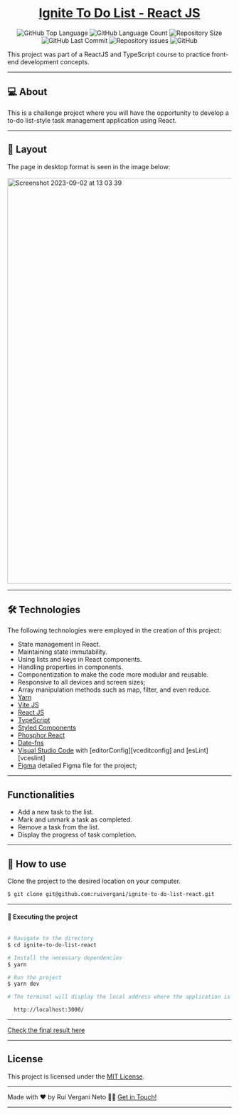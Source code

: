 <p align="center">
  <h1 align="center"><a href="https://ruivergani.github.io/lp-pokemon/">Ignite To Do List - React JS</a></h1>
</p>

<p align="center" margin-top="25px" >
  <img alt="GitHub Top Language" src="https://img.shields.io/github/languages/top/ruivergani/ignite-to-do-list-react">

  <img alt="GitHub Language Count" src="https://img.shields.io/github/languages/count/ruivergani/ignite-to-do-list-react">

  <img alt="Repository Size" src="https://img.shields.io/github/repo-size/ruivergani/ignite-to-do-list-react">

  <img alt="GitHub Last Commit" src="https://img.shields.io/github/last-commit/ruivergani/ignite-to-do-list-react">

  <img alt="Repository issues" src="https://img.shields.io/github/issues/ruivergani/ignite-to-do-list-react">

  <img alt="GitHub" src="https://img.shields.io/github/license/ruivergani/ignite-to-do-list-react">
</p>

This project was part of a ReactJS and TypeScript course to practice front-end development concepts.
___

## 💻 About

This is a challenge project where you will have the opportunity to develop a to-do list-style task management application using React.


___

## 🎨 Layout
The page in desktop format is seen in the image below:
\
\
<img width="909" alt="Screenshot 2023-09-02 at 13 03 39" src="https://github.com/ruivergani/ignite-to-do-list-react/assets/70537459/edecd609-96e7-4923-b752-081ccf4cb355">


___

## 🛠 Technologies

The following technologies were employed in the creation of this project:

- State management in React.
- Maintaining state immutability.
- Using lists and keys in React components.
- Handling properties in components.
- Componentization to make the code more modular and reusable.
- Responsive to all devices and screen sizes;
- Array manipulation methods such as map, filter, and even reduce. 
- [Yarn](https://vitejs.dev/)
- [Vite JS](https://vitejs.dev/)
- [React JS](https://reactjs.org/)
- [TypeScript](https://www.typescriptlang.org/)
- [Styled Components](https://styled-components.com/)
- [Phosphor React](https://phosphoricons.com/)
- [Date-fns](https://date-fns.org/)
- [Visual Studio Code](https://code.visualstudio.com/) with [editorConfig][vceditconfig] and [esLint][vceslint]
- [Figma](https://www.figma.com/file/QngNpEvtTk7XN61PObI3Ro/Ignite-Feed?type=design&node-id=26%3A12&mode=design&t=GL7dPs6g1RYCtsB6-1) detailed Figma file for the project;


___

## Functionalities

- Add a new task to the list.
- Mark and unmark a task as completed.
- Remove a task from the list.
- Display the progress of task completion.
  
___

## 🚀 How to use

Clone the project to the desired location on your computer.

```bash
$ git clone git@github.com:ruivergani/ignite-to-do-list-react.git
```
___

#### 🚧 Executing the project
```bash

# Navigate to the directory
$ cd ignite-to-do-list-react

# Install the necessary dependencies
$ yarn

# Run the project
$ yarn dev

# The terminal will display the local address where the application is running (something like this):

  http://localhost:3000/

```
___

[Check the final result here]()

___

## License

This project is licensed under the [MIT License](https://opensource.org/license/mit/).
___

Made with ❤️ by Rui Vergani Neto 👋🏽 [Get in Touch!](https://www.linkedin.com/in/ruivergani/)

---

 
